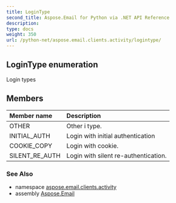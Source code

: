 ```yaml
---
title: LoginType
second_title: Aspose.Email for Python via .NET API Reference
description: 
type: docs
weight: 350
url: /python-net/aspose.email.clients.activity/logintype/
---
```


## LoginType enumeration

Login types

## Members
| Member name | Description |
| :- | :- |
|OTHER|Other i type.|
|INITIAL_AUTH|Login with initial authentication|
|COOKIE_COPY|Login with cookie.|
|SILENT_RE_AUTH|Login with silent re-authentication.|

### See Also

* namespace [aspose.email.clients.activity](/python-net/aspose.email.clients.activity/)
* assembly [Aspose.Email](/python-net/)

